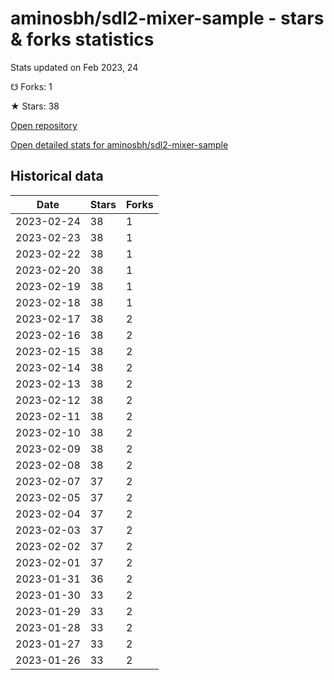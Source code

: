 # aminosbh/sdl2-mixer-sample - stars & forks statistics

Stats updated on Feb 2023, 24

☋ Forks: 1

★ Stars: 38

[Open repository](https://github.com/aminosbh/sdl2-mixer-sample)

[Open detailed stats for aminosbh/sdl2-mixer-sample](https://reviewgithub.com/rep/aminosbh/sdl2-mixer-sample)

## Historical data
| Date | Stars | Forks |
|------|-------|-------|
| 2023-02-24 | 38 | 1 | 
| 2023-02-23 | 38 | 1 | 
| 2023-02-22 | 38 | 1 | 
| 2023-02-20 | 38 | 1 | 
| 2023-02-19 | 38 | 1 | 
| 2023-02-18 | 38 | 1 | 
| 2023-02-17 | 38 | 2 | 
| 2023-02-16 | 38 | 2 | 
| 2023-02-15 | 38 | 2 | 
| 2023-02-14 | 38 | 2 | 
| 2023-02-13 | 38 | 2 | 
| 2023-02-12 | 38 | 2 | 
| 2023-02-11 | 38 | 2 | 
| 2023-02-10 | 38 | 2 | 
| 2023-02-09 | 38 | 2 | 
| 2023-02-08 | 38 | 2 | 
| 2023-02-07 | 37 | 2 | 
| 2023-02-05 | 37 | 2 | 
| 2023-02-04 | 37 | 2 | 
| 2023-02-03 | 37 | 2 | 
| 2023-02-02 | 37 | 2 | 
| 2023-02-01 | 37 | 2 | 
| 2023-01-31 | 36 | 2 | 
| 2023-01-30 | 33 | 2 | 
| 2023-01-29 | 33 | 2 | 
| 2023-01-28 | 33 | 2 | 
| 2023-01-27 | 33 | 2 | 
| 2023-01-26 | 33 | 2 | 

